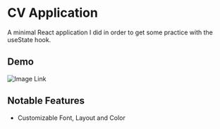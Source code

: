 
# CV Application

A minimal React application I did in order to get some practice with the useState hook.

## Demo

![Image Link](https://imgur.com/2VWWOR7)

## Notable Features

- Customizable Font, Layout and Color


